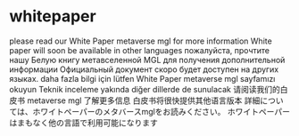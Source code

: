 # whitepaper
please read our White Paper metaverse mgl for more information
White paper will soon be available in other languages
пожалуйста, прочтите нашу Белую книгу метавселенной MGL для получения дополнительной информации
Официальный документ скоро будет доступен на других языках.
daha fazla bilgi için lütfen White Paper metaverse mgl sayfamızı okuyun
Teknik inceleme yakında diğer dillerde de sunulacak
请阅读我们的白皮书 metaverse mgl 了解更多信息
白皮书将很快提供其他语言版本
詳細については、ホワイトペーパーのメタバースmglをお読みください。
ホワイトペーパーはまもなく他の言語で利用可能になります
